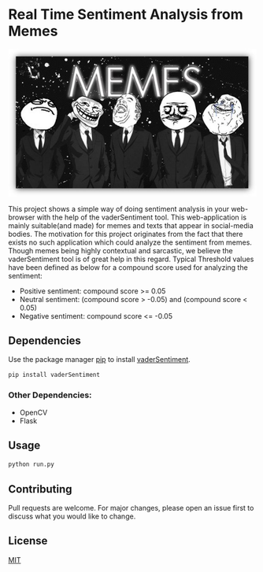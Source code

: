 # Real Time Sentiment Analysis from Memes

<p align="center">
  <img  src=/static/images/2.jpg/>
</p>


This project shows a simple way of doing sentiment analysis in your web-browser with the help of the vaderSentiment tool. This web-application is mainly suitable(and made) for memes and texts that appear in social-media bodies. The motivation for this project originates from the fact that there exists no such application which could analyze the sentiment from memes. Though memes being highly contextual and sarcastic, we believe the vaderSentiment tool is of great help in this regard. 
Typical Threshold values have been defined as below for a compound score used for analyzing the sentiment: 

- Positive sentiment: compound score >= 0.05 
- Neutral sentiment: (compound score > -0.05) and (compound score < 0.05) 
- Negative sentiment: compound score <= -0.05 



## Dependencies

Use the package manager [pip](https://pip.pypa.io/en/stable/) to install [vaderSentiment](https://github.com/cjhutto/vaderSentiment).

```bash
pip install vaderSentiment
```
### Other Dependencies:

- OpenCV
- Flask


## Usage

```python
python run.py
```

## Contributing
Pull requests are welcome. For major changes, please open an issue first to discuss what you would like to change.


## License
[MIT](https://choosealicense.com/licenses/mit/)
